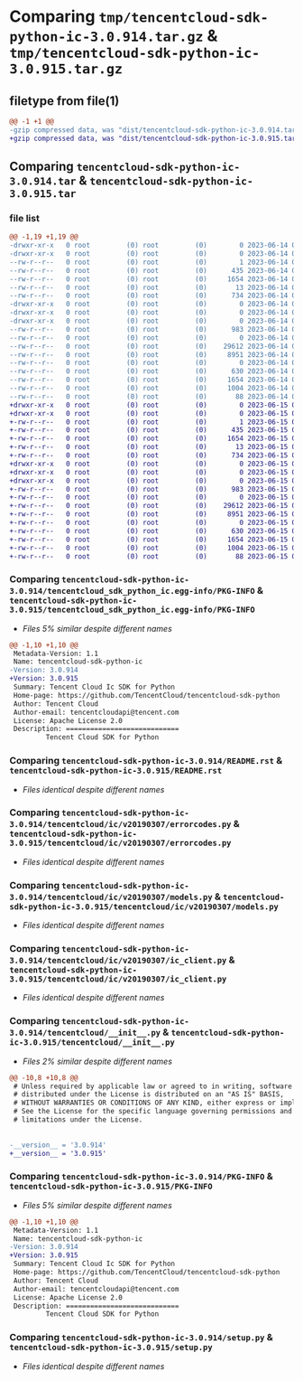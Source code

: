 # Comparing `tmp/tencentcloud-sdk-python-ic-3.0.914.tar.gz` & `tmp/tencentcloud-sdk-python-ic-3.0.915.tar.gz`

## filetype from file(1)

```diff
@@ -1 +1 @@
-gzip compressed data, was "dist/tencentcloud-sdk-python-ic-3.0.914.tar", last modified: Wed Jun 14 00:27:41 2023, max compression
+gzip compressed data, was "dist/tencentcloud-sdk-python-ic-3.0.915.tar", last modified: Thu Jun 15 00:27:04 2023, max compression
```

## Comparing `tencentcloud-sdk-python-ic-3.0.914.tar` & `tencentcloud-sdk-python-ic-3.0.915.tar`

### file list

```diff
@@ -1,19 +1,19 @@
-drwxr-xr-x   0 root         (0) root         (0)        0 2023-06-14 00:27:41.000000 tencentcloud-sdk-python-ic-3.0.914/
-drwxr-xr-x   0 root         (0) root         (0)        0 2023-06-14 00:27:41.000000 tencentcloud-sdk-python-ic-3.0.914/tencentcloud_sdk_python_ic.egg-info/
--rw-r--r--   0 root         (0) root         (0)        1 2023-06-14 00:27:41.000000 tencentcloud-sdk-python-ic-3.0.914/tencentcloud_sdk_python_ic.egg-info/dependency_links.txt
--rw-r--r--   0 root         (0) root         (0)      435 2023-06-14 00:27:41.000000 tencentcloud-sdk-python-ic-3.0.914/tencentcloud_sdk_python_ic.egg-info/SOURCES.txt
--rw-r--r--   0 root         (0) root         (0)     1654 2023-06-14 00:27:41.000000 tencentcloud-sdk-python-ic-3.0.914/tencentcloud_sdk_python_ic.egg-info/PKG-INFO
--rw-r--r--   0 root         (0) root         (0)       13 2023-06-14 00:27:41.000000 tencentcloud-sdk-python-ic-3.0.914/tencentcloud_sdk_python_ic.egg-info/top_level.txt
--rw-r--r--   0 root         (0) root         (0)      734 2023-06-14 00:27:41.000000 tencentcloud-sdk-python-ic-3.0.914/README.rst
-drwxr-xr-x   0 root         (0) root         (0)        0 2023-06-14 00:27:41.000000 tencentcloud-sdk-python-ic-3.0.914/tencentcloud/
-drwxr-xr-x   0 root         (0) root         (0)        0 2023-06-14 00:27:41.000000 tencentcloud-sdk-python-ic-3.0.914/tencentcloud/ic/
-drwxr-xr-x   0 root         (0) root         (0)        0 2023-06-14 00:27:41.000000 tencentcloud-sdk-python-ic-3.0.914/tencentcloud/ic/v20190307/
--rw-r--r--   0 root         (0) root         (0)      983 2023-06-14 00:27:41.000000 tencentcloud-sdk-python-ic-3.0.914/tencentcloud/ic/v20190307/errorcodes.py
--rw-r--r--   0 root         (0) root         (0)        0 2023-06-14 00:27:41.000000 tencentcloud-sdk-python-ic-3.0.914/tencentcloud/ic/v20190307/__init__.py
--rw-r--r--   0 root         (0) root         (0)    29612 2023-06-14 00:27:41.000000 tencentcloud-sdk-python-ic-3.0.914/tencentcloud/ic/v20190307/models.py
--rw-r--r--   0 root         (0) root         (0)     8951 2023-06-14 00:27:41.000000 tencentcloud-sdk-python-ic-3.0.914/tencentcloud/ic/v20190307/ic_client.py
--rw-r--r--   0 root         (0) root         (0)        0 2023-06-14 00:27:41.000000 tencentcloud-sdk-python-ic-3.0.914/tencentcloud/ic/__init__.py
--rw-r--r--   0 root         (0) root         (0)      630 2023-06-14 00:27:41.000000 tencentcloud-sdk-python-ic-3.0.914/tencentcloud/__init__.py
--rw-r--r--   0 root         (0) root         (0)     1654 2023-06-14 00:27:41.000000 tencentcloud-sdk-python-ic-3.0.914/PKG-INFO
--rw-r--r--   0 root         (0) root         (0)     1004 2023-06-14 00:27:41.000000 tencentcloud-sdk-python-ic-3.0.914/setup.py
--rw-r--r--   0 root         (0) root         (0)       88 2023-06-14 00:27:41.000000 tencentcloud-sdk-python-ic-3.0.914/setup.cfg
+drwxr-xr-x   0 root         (0) root         (0)        0 2023-06-15 00:27:04.000000 tencentcloud-sdk-python-ic-3.0.915/
+drwxr-xr-x   0 root         (0) root         (0)        0 2023-06-15 00:27:04.000000 tencentcloud-sdk-python-ic-3.0.915/tencentcloud_sdk_python_ic.egg-info/
+-rw-r--r--   0 root         (0) root         (0)        1 2023-06-15 00:27:04.000000 tencentcloud-sdk-python-ic-3.0.915/tencentcloud_sdk_python_ic.egg-info/dependency_links.txt
+-rw-r--r--   0 root         (0) root         (0)      435 2023-06-15 00:27:04.000000 tencentcloud-sdk-python-ic-3.0.915/tencentcloud_sdk_python_ic.egg-info/SOURCES.txt
+-rw-r--r--   0 root         (0) root         (0)     1654 2023-06-15 00:27:04.000000 tencentcloud-sdk-python-ic-3.0.915/tencentcloud_sdk_python_ic.egg-info/PKG-INFO
+-rw-r--r--   0 root         (0) root         (0)       13 2023-06-15 00:27:04.000000 tencentcloud-sdk-python-ic-3.0.915/tencentcloud_sdk_python_ic.egg-info/top_level.txt
+-rw-r--r--   0 root         (0) root         (0)      734 2023-06-15 00:27:04.000000 tencentcloud-sdk-python-ic-3.0.915/README.rst
+drwxr-xr-x   0 root         (0) root         (0)        0 2023-06-15 00:27:04.000000 tencentcloud-sdk-python-ic-3.0.915/tencentcloud/
+drwxr-xr-x   0 root         (0) root         (0)        0 2023-06-15 00:27:04.000000 tencentcloud-sdk-python-ic-3.0.915/tencentcloud/ic/
+drwxr-xr-x   0 root         (0) root         (0)        0 2023-06-15 00:27:04.000000 tencentcloud-sdk-python-ic-3.0.915/tencentcloud/ic/v20190307/
+-rw-r--r--   0 root         (0) root         (0)      983 2023-06-15 00:27:04.000000 tencentcloud-sdk-python-ic-3.0.915/tencentcloud/ic/v20190307/errorcodes.py
+-rw-r--r--   0 root         (0) root         (0)        0 2023-06-15 00:27:04.000000 tencentcloud-sdk-python-ic-3.0.915/tencentcloud/ic/v20190307/__init__.py
+-rw-r--r--   0 root         (0) root         (0)    29612 2023-06-15 00:27:04.000000 tencentcloud-sdk-python-ic-3.0.915/tencentcloud/ic/v20190307/models.py
+-rw-r--r--   0 root         (0) root         (0)     8951 2023-06-15 00:27:04.000000 tencentcloud-sdk-python-ic-3.0.915/tencentcloud/ic/v20190307/ic_client.py
+-rw-r--r--   0 root         (0) root         (0)        0 2023-06-15 00:27:04.000000 tencentcloud-sdk-python-ic-3.0.915/tencentcloud/ic/__init__.py
+-rw-r--r--   0 root         (0) root         (0)      630 2023-06-15 00:27:04.000000 tencentcloud-sdk-python-ic-3.0.915/tencentcloud/__init__.py
+-rw-r--r--   0 root         (0) root         (0)     1654 2023-06-15 00:27:04.000000 tencentcloud-sdk-python-ic-3.0.915/PKG-INFO
+-rw-r--r--   0 root         (0) root         (0)     1004 2023-06-15 00:27:04.000000 tencentcloud-sdk-python-ic-3.0.915/setup.py
+-rw-r--r--   0 root         (0) root         (0)       88 2023-06-15 00:27:04.000000 tencentcloud-sdk-python-ic-3.0.915/setup.cfg
```

### Comparing `tencentcloud-sdk-python-ic-3.0.914/tencentcloud_sdk_python_ic.egg-info/PKG-INFO` & `tencentcloud-sdk-python-ic-3.0.915/tencentcloud_sdk_python_ic.egg-info/PKG-INFO`

 * *Files 5% similar despite different names*

```diff
@@ -1,10 +1,10 @@
 Metadata-Version: 1.1
 Name: tencentcloud-sdk-python-ic
-Version: 3.0.914
+Version: 3.0.915
 Summary: Tencent Cloud Ic SDK for Python
 Home-page: https://github.com/TencentCloud/tencentcloud-sdk-python
 Author: Tencent Cloud
 Author-email: tencentcloudapi@tencent.com
 License: Apache License 2.0
 Description: ============================
         Tencent Cloud SDK for Python
```

### Comparing `tencentcloud-sdk-python-ic-3.0.914/README.rst` & `tencentcloud-sdk-python-ic-3.0.915/README.rst`

 * *Files identical despite different names*

### Comparing `tencentcloud-sdk-python-ic-3.0.914/tencentcloud/ic/v20190307/errorcodes.py` & `tencentcloud-sdk-python-ic-3.0.915/tencentcloud/ic/v20190307/errorcodes.py`

 * *Files identical despite different names*

### Comparing `tencentcloud-sdk-python-ic-3.0.914/tencentcloud/ic/v20190307/models.py` & `tencentcloud-sdk-python-ic-3.0.915/tencentcloud/ic/v20190307/models.py`

 * *Files identical despite different names*

### Comparing `tencentcloud-sdk-python-ic-3.0.914/tencentcloud/ic/v20190307/ic_client.py` & `tencentcloud-sdk-python-ic-3.0.915/tencentcloud/ic/v20190307/ic_client.py`

 * *Files identical despite different names*

### Comparing `tencentcloud-sdk-python-ic-3.0.914/tencentcloud/__init__.py` & `tencentcloud-sdk-python-ic-3.0.915/tencentcloud/__init__.py`

 * *Files 2% similar despite different names*

```diff
@@ -10,8 +10,8 @@
 # Unless required by applicable law or agreed to in writing, software
 # distributed under the License is distributed on an "AS IS" BASIS,
 # WITHOUT WARRANTIES OR CONDITIONS OF ANY KIND, either express or implied.
 # See the License for the specific language governing permissions and
 # limitations under the License.
 
 
-__version__ = '3.0.914'
+__version__ = '3.0.915'
```

### Comparing `tencentcloud-sdk-python-ic-3.0.914/PKG-INFO` & `tencentcloud-sdk-python-ic-3.0.915/PKG-INFO`

 * *Files 5% similar despite different names*

```diff
@@ -1,10 +1,10 @@
 Metadata-Version: 1.1
 Name: tencentcloud-sdk-python-ic
-Version: 3.0.914
+Version: 3.0.915
 Summary: Tencent Cloud Ic SDK for Python
 Home-page: https://github.com/TencentCloud/tencentcloud-sdk-python
 Author: Tencent Cloud
 Author-email: tencentcloudapi@tencent.com
 License: Apache License 2.0
 Description: ============================
         Tencent Cloud SDK for Python
```

### Comparing `tencentcloud-sdk-python-ic-3.0.914/setup.py` & `tencentcloud-sdk-python-ic-3.0.915/setup.py`

 * *Files identical despite different names*

